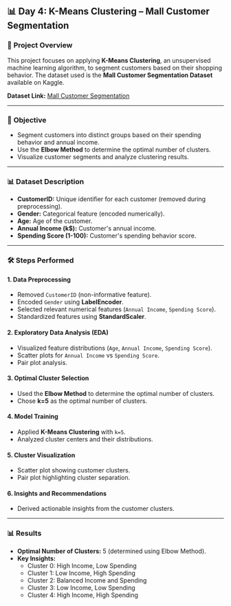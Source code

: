 ## 📊 **Day 4: K-Means Clustering – Mall Customer Segmentation**

### 📄 **Project Overview**
This project focuses on applying **K-Means Clustering**, an unsupervised machine learning algorithm, to segment customers based on their shopping behavior. The dataset used is the **Mall Customer Segmentation Dataset** available on Kaggle.

**Dataset Link:** [Mall Customer Segmentation](https://www.kaggle.com/datasets/vjchoudhary7/customer-segmentation-tutorial-in-python)

---

### 🎯 **Objective**
- Segment customers into distinct groups based on their spending behavior and annual income.
- Use the **Elbow Method** to determine the optimal number of clusters.
- Visualize customer segments and analyze clustering results.

---

### 📊 **Dataset Description**
- **CustomerID:** Unique identifier for each customer (removed during preprocessing).
- **Gender:** Categorical feature (encoded numerically).
- **Age:** Age of the customer.
- **Annual Income (k$):** Customer's annual income.
- **Spending Score (1-100):** Customer's spending behavior score.


---

### 🛠️ **Steps Performed**

#### **1. Data Preprocessing**
- Removed `CustomerID` (non-informative feature).
- Encoded `Gender` using **LabelEncoder**.
- Selected relevant numerical features (`Annual Income`, `Spending Score`).
- Standardized features using **StandardScaler**.

#### **2. Exploratory Data Analysis (EDA)**
- Visualized feature distributions (`Age`, `Annual Income`, `Spending Score`).
- Scatter plots for `Annual Income` vs `Spending Score`.
- Pair plot analysis.

#### **3. Optimal Cluster Selection**
- Used the **Elbow Method** to determine the optimal number of clusters.
- Chose **k=5** as the optimal number of clusters.

#### **4. Model Training**
- Applied **K-Means Clustering** with `k=5`.
- Analyzed cluster centers and their distributions.

#### **5. Cluster Visualization**
- Scatter plot showing customer clusters.
- Pair plot highlighting cluster separation.

#### **6. Insights and Recommendations**
- Derived actionable insights from the customer clusters.

---

### 📊 **Results**
- **Optimal Number of Clusters:** 5 (determined using Elbow Method).
- **Key Insights:**
   - Cluster 0: High Income, Low Spending
   - Cluster 1: Low Income, High Spending
   - Cluster 2: Balanced Income and Spending
   - Cluster 3: Low Income, Low Spending
   - Cluster 4: High Income, High Spending

